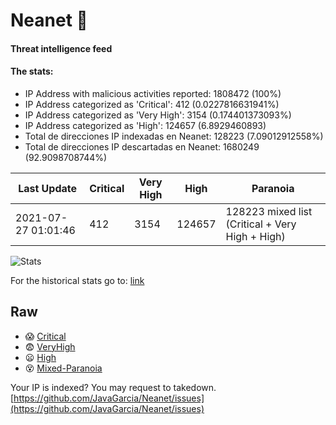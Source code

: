 # Neanet :hocho:
#### Threat intelligence feed
#### The stats:

- IP Address with malicious activities reported: 1808472 (100%)
- IP Address categorized as 'Critical':  412 (0.0227816631941%)
- IP Address categorized as 'Very High':  3154 (0.174401373093%)
- IP Address categorized as 'High':  124657 (6.8929460893)
- Total de direcciones IP indexadas en Neanet:  128223 (7.09012912558%)
- Total de direcciones IP descartadas en Neanet:  1680249 (92.9098708744%)

| Last Update | Critical | Very High | High | Paranoia |
| --- | --- | --- | --- | --- |
| 2021-07-27 01:01:46 | 412 | 3154 | 124657 | 128223 mixed list (Critical + Very High + High)|

![Stats](https://docs.google.com/spreadsheets/d/e/2PACX-1vSnaNMIXVabIpDJjufMlzH7poXnshF3mgd8Is1g9ytUEzVsP5my4Trn8f-xkoLLQ38xpL3HtmUexLo6/pubchart?oid=501124687&format=image)

For the historical stats go to: [link](/stats.csv)
## Raw
- :scream: [Critical](https://raw.githubusercontent.com/JavaGarcia/Neanet/master/blacklists/neanet_critical.txt)
- :fearful: [VeryHigh](https://raw.githubusercontent.com/JavaGarcia/Neanet/master/blacklists/neanet_veryHigh.txtt)
- :frowning: [High](https://raw.githubusercontent.com/JavaGarcia/Neanet/master/blacklists/neanet_high.txt)
- :dizzy_face: [Mixed-Paranoia](https://raw.githubusercontent.com/JavaGarcia/Neanet/master/blacklists/neanet_all.txt)


Your IP is indexed? You may request to takedown. [https://github.com/JavaGarcia/Neanet/issues](https://github.com/JavaGarcia/Neanet/issues)






















































































































































































































































































































































































































































































































































































































































































































































































































































































































































































































































































































































































































































































































































































































































































































































































































































































































































































































































































































































































































































































































































































































































































































































































































































































































































































































































































































































































































































































































































































































































































































































































































































































































































































































































































































































































































































































































































































































































































































































































































































































































































































































































































































































































































































































































































































































































































































































































































































































































































































































































































































































































































































































































































































































































































































































































































































































































































































































































































































































































































































































































































































































































































































































































































































































































































































































































































































































































































































































































































































































































































































































































































































































































































































































































































































































































































































































































































































































































































































































































































